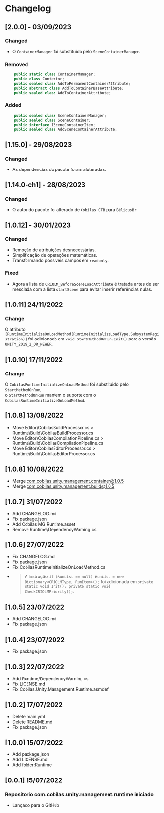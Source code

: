 # Changelog
## [2.0.0] - 03/09/2023
### Changed
- O `ContainerManager` foi substituido pelo `SceneContainerManager`.
### Removed
```c#
    public static class ContainerManager;
    public class Contentor;
    public sealed class AddToPermanentContainerAttribute;
    public abstract class AddToContainerBaseAttribute;
    public sealed class AddToContainerAttribute;
```
### Added
```c#
    public sealed class SceneContainerManager;
    public sealed class SceneContainer;
    public interface ISceneContainerItem;
    public sealed class AddSceneContainerAttribute;
```
## [1.15.0] - 29/08/2023
### Changed
- As dependencias do pacote foram aluteradas.
## [1.14.0-ch1] - 28/08/2023
### Changed
- O autor do pacote foi alterado de `Cobilas CTB` para `BélicusBr`.
## [1.0.12] - 30/01/2023
### Changed
- Remoção de atribuições desnecessárias.
- Simplificação de operações matemáticas.
- Transformando possiveis campos em `readonly`.
### Fixed
- Agora a lista de `CRIOLM_BeforeSceneLoadAttribute` é tratada antes de ser mesclada com a lista `startScene` para evitar inserir referências nulas.
## [1.0.11] 24/11/2022
### Change
O atributo `[RuntimeInitializeOnLoadMethod(RuntimeInitializeLoadType.SubsystemRegistration)]`
foi adicionado em `void StartMethodOnRun.Init()` para a versão `UNITY_2019_2_OR_NEWER`.
## [1.0.10] 17/11/2022
### Change
O `CobilasRuntimeInitializeOnLoadMethod` foi substituido pelo `StartMethodOnRun`,</br>
o `StartMethodOnRun` mantem o suporte com o `CobilasRuntimeInitializeOnLoadMethod`.
## [1.0.8] 13/08/2022
- Move Editor\CobilasBuildProcessor.cs > Runtime\Build\CobilasBuildProcessor.cs
- Move Editor\CobilasCompilationPipeline.cs > Runtime\Build\CobilasCompilationPipeline.cs
- Move Editor\CobilasEditorProcessor.cs > Runtime\Build\CobilasEditorProcessor.cs
## [1.0.8] 10/08/2022
- Merge com.cobilas.unity.management.container@1.0.5
- Merge com.cobilas.unity.management.build@1.0.5
## [1.0.7] 31/07/2022
- Add CHANGELOG.md
- Fix package.json
- Add Cobilas MG Runtime.asset
- Remove Runtime\DependencyWarning.cs
## [1.0.6] 27/07/2022
- Fix CHANGELOG.md
- Fix package.json
- Fix CobilasRuntimeInitializeOnLoadMethod.cs
- > A instrução `if (RunList == null) RunList = new Dictionary<CRIOLMType, RunItem>();` foi adicionada em `private static void Init(); private static void CheckCRIOLMPriority();`.
## [1.0.5] 23/07/2022
- Add CHANGELOG.md
- Fix package.json
## [1.0.4] 23/07/2022
- Fix package.json
## [1.0.3] 22/07/2022
- Add Runtime/DependencyWarning.cs
- Fix LICENSE.md
- Fix Cobilas.Unity.Management.Runtime.asmdef
## [1.0.2] 17/07/2022
- Delete main.yml
- Delete README.md
- Fix package.json
## [1.0.0] 15/07/2022
- Add package.json
- Add LICENSE.md
- Add folder:Runtime
## [0.0.1] 15/07/2022
### Repositorio com.cobilas.unity.management.runtime iniciado
- Lançado para o GitHub